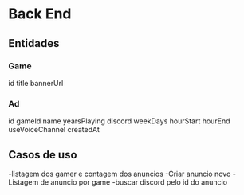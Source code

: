 # Back End

## Entidades

### Game
id
title
bannerUrl

### Ad
id
gameId
name
yearsPlaying
discord
weekDays
hourStart
hourEnd
useVoiceChannel
createdAt

## Casos de uso
-listagem dos gamer e contagem dos anuncios
-Criar anuncio novo
-Listagem de anuncio por game
-buscar discord pelo id do anuncio


